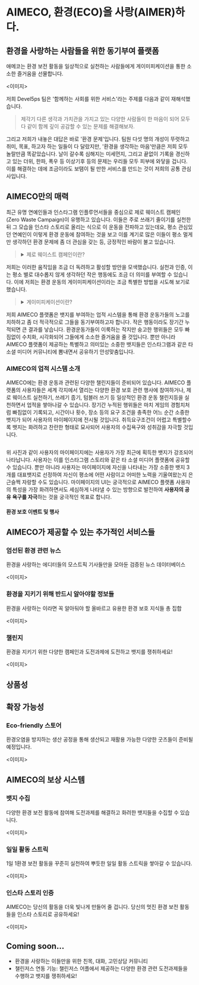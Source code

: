 # AIMECO, 환경(ECO)을 사랑(AIMER)하다.

## 환경을 사랑하는 사람들을 위한 동기부여 플랫폼

애메코는 환경 보전 활동을 일상적으로 실천하는 사람들에게 게이미피케이션을 통한 소소한 즐거움을 선물합니다.

<이미지>

저희 Devel5ps 팀은 '함께하는 사회를 위한 서비스'라는 주제를 다음과 같이 재해석했습니다.

> 제각기 다른 생각과 가치관을 가지고 있는 다양한 사람들이 한 마음이 되어 모두 다 같이 함께 깊이 공감할 수 있는 문제를 해결해보자.

그리고 저희가 내놓은 대답은 바로 '환경 문제'입니다. 팀원 다섯 명의 개성이 뚜렷하고 취미, 목표, 하고자 하는 일들이 다 달랐지만, '환경을 생각하는 마음'만큼은 저희 모두 놀랄만큼 똑같았습니다. 날이 갈수록 심해지는 미세먼지, 그리고 끝없이 기록을 경신하고 있는 더위, 한파, 폭우 등 이상기후 등의 문제는 우리들 모두 피부에 와닿을 겁니다. 이를 해결하는 데에 조금이라도 보탬이 될 만한 서비스를 만드는 것이 저희의 공통 관심사입니다.

## AIMECO만의 매력

최근 유명 연예인들과 인스타그램 인플루언서들을 중심으로 제로 웨이스트 캠페인 (Zero Waste Campaign)이 유행하고 있습니다.
이들은 주로 쓰래기 줄이기를 실천한 뒤 그 모습을 인스타 스토리로 올리는 식으로 이 운동을 전파하고 있는데요,
평소 관심있던 연예인이 이렇게 환경 운동에 참여하는 것을 보고 이를 계기로 많은 이들이 평소 멀게만 생각하던 환경 문제에 좀 더 관심을 갖는 등, 긍정적인 바람이 불고 있습니다.

> <details>
> <summary>제로 웨이스트 캠페인이란?
> </summary>
> 포장을 줄이거나 재활용이 가능한 재료를 사용해 쓰래기를 줄이려는 세계적인 움직임
> </details>

저희는 이러한 움직임을 조금 더 독려하고 활성할 방안을 모색했습니다. 실천과 인증, 이는 평소 별로 대수롭지 않게 생각하던 작은 행동에도 조금 더 의미를 부여할 수 있습니다. 이에 저희는 환경 운동의 게이미피케이션이라는 조금 특별한 방법을 시도해 보기로 했습니다.

> <details>
> <summary>게이미피케이션이란?
> </summary>
> 게임화는 게임이 아닌 애플리케이션에 게임 플레이 기법을 적용하는 것을 뜻한다. ... 이런 기법을 통해 사람들이 **평소에 재미없게 느끼는 잡일**, 예를 들어 설문 조사, 쇼핑, 웹사이트 읽기 등을 하도록 유도한다.
> </details>

저희 AIMECO 플랫폼은 뱃지를 부여하는 업적 시스템을 통해 환경 운동가들의 노고를 치하하고 좀 더 적극적으로 그들을 동기부여하고자 합니다.
작은 행동이라도 장기간 누적되면 큰 결과를 낳습니다.
환경운동가들이 이룩하는 작지만 숭고한 행위들은 모두 빠짐없이 수치화, 시각화되어 그들에게 소소한 즐거움을 줄 것입니다.
뿐만 아니라 AIMECO 플랫폼이 제공하는 특별하고 의미있는 소중한 뱃지들은 인스타그램과 같은 타 소셜 미디어 커뮤니티에 뽐내면서 공유하기 안성맞춤입니다.

### AIMECO의 업적 시스템 소개

AIMECO에는 환경 운동과 관련된 다양한 챌린지들이 준비되어 있습니다. AIMECO 플랫폼의 사용자들은 세계 각지에서 열리는 다양한 환경 보호 관련 행사에 참여하거나, 제로 웨이스트 실천하기, 쓰레기 줍기, 텀블러 쓰기 등 일상적인 환경 운동 챌린지등을 실천하면서 업적을 쌓아나갈 수 있습니다.
장기간 누적된 행위들은 마치 게임의 경험치처럼 빠짐없이 기록되고, 시간이나 횟수, 장소 등의 요구 조건을 충족한 어느 순간 소중한 뱃지가 되어 사용자의 마이페이지에 전시될 것입니다. 취득요구조건이 어렵고 특별할수록 뱃지는 화려하고 찬란한 형태로 묘사되어 사용자의 수집욕구와 성취감을 자극할 것입니다.

<img />

위 사진과 같이 사용자의 마이페이지에는 사용자가 가장 최근에 획득한 뱃지가 강조되어 나타납니다.
사용자는 이를 인스타그램 스토리와 같은 타 소셜 미디어 플랫폼에 공유할 수 있습니다.
뿐만 아니라 사용자는 마이페이지에 자신을 나타내는 가장 소중한 뱃지 3개를 대표뱃지로 선정하여 자신이 평소에 어떤 사람이고 어떠한 노력을 기울여왔는지 은근슬쩍 자랑할 수도 있습니다.
마이페이지의 UI는 궁극적으로 AIMECO 플랫폼 사용자의 특성을 가장 화려하면서도 세심하게
나타낼 수 있는 방향으로 발전하여 **사용자의 공유 욕구를 자극**하는 것을 궁극적인 목표로 합니다.

#### 환경 보호 이벤트 및 행사

## AIMECO가 제공할 수 있는 추가적인 서비스들

### 엄선된 환경 관련 뉴스

환경을 사랑하는 에디터들의 모스트픽 기사들만을 모아둔 검증된 뉴스 데이터베이스

<이미지>

### 환경을 지키기 위해 반드시 알아야할 정보들

환경을 사랑하는 이라면 꼭 알아둬야 할 올바르고 유용한 환경 보호 지식들 총 집합

<이미지>

### 챌린지

환경을 지키기 위한 다양한 캠페인과 도전과제에 도전하고 뱃지를 쟁취하세요!

<이미지>

## 상품성

## 확장 가능성

### Eco-friendly 스토어

환경오염을 방지하는 생산 공정을 통해 생산되고 재활용 가능한 다양한 굿즈들이 준비될 예정입니다.

<이미지>

## AIMECO의 보상 시스템

### 뱃지 수집

다양한 환경 보전 활동에 참여해 도전과제를 해결하고 화려한 뱃지들을 수집할 수 있습니다.

<이미지>

### 일일 활동 스트릭

1일 1환경 보전 활동을 꾸준히 실천하여 뿌듯한 일일 활동 스트릭을 쌓아갈 수 있습니다.

<이미지>

### 인스타 스토리 인증

AIMECO는 당신의 활동을 더욱 빛나게 만들어 줄 겁니다. 당신의 멋진 환경 보전 활동들을 인스타 스토리로 공유하세요!

<이미지>

## Coming soon...

- 환경을 사랑하는 이들만을 위한 친목, 대화, 고민상담 커뮤니티
- 챌린저스 연동 기능: 챌린저스 어플에서 제공하는 다양한 환경 관련 도전과제들을 수행하고 뱃지를 쟁취하세요!
